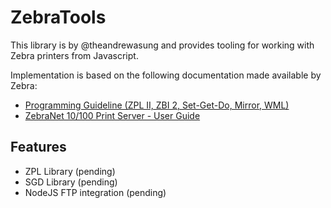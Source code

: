 ZebraTools
====

This library is by @theandrewasung and provides tooling for working with Zebra printers from Javascript.

Implementation is based on the following documentation made available by Zebra:
- [Programming Guideline (ZPL II, ZBI 2, Set-Get-Do, Mirror, WML)](https://www.zebra.com/content/dam/zebra/manuals/printers/common/programming/zpl-zbi2-pm-en.pdf)
- [ZebraNet 10/100 Print Server - User Guide](https://www.zebra.com/content/dam/zebra_new_ia/en-us/manuals/printers/industrial/legacy/z-series/z4m-special/47619L-006-en.pdf)

## Features
- ZPL Library (pending)
- SGD Library (pending)
- NodeJS FTP integration (pending)
